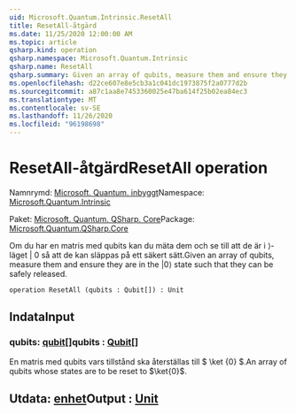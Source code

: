```yaml
---
uid: Microsoft.Quantum.Intrinsic.ResetAll
title: ResetAll-åtgärd
ms.date: 11/25/2020 12:00:00 AM
ms.topic: article
qsharp.kind: operation
qsharp.namespace: Microsoft.Quantum.Intrinsic
qsharp.name: ResetAll
qsharp.summary: Given an array of qubits, measure them and ensure they are in the |0⟩ state such that they can be safely released.
ms.openlocfilehash: d22ce607e8e5cb3a1c041dc1973875f2a0777d2b
ms.sourcegitcommit: a87c1aa8e7453360025e47ba614f25b02ea84ec3
ms.translationtype: MT
ms.contentlocale: sv-SE
ms.lasthandoff: 11/26/2020
ms.locfileid: "96198698"
---
```

# <a name="resetall-operation"></a><span data-ttu-id="301ef-102">ResetAll-åtgärd</span><span class="sxs-lookup"><span data-stu-id="301ef-102">ResetAll operation</span></span>

<span data-ttu-id="301ef-103">Namnrymd: [Microsoft. Quantum. inbyggt](xref:Microsoft.Quantum.Intrinsic)</span><span class="sxs-lookup"><span data-stu-id="301ef-103">Namespace: [Microsoft.Quantum.Intrinsic](xref:Microsoft.Quantum.Intrinsic)</span></span>

<span data-ttu-id="301ef-104">Paket: [Microsoft. Quantum. QSharp. Core](https://nuget.org/packages/Microsoft.Quantum.QSharp.Core)</span><span class="sxs-lookup"><span data-stu-id="301ef-104">Package: [Microsoft.Quantum.QSharp.Core](https://nuget.org/packages/Microsoft.Quantum.QSharp.Core)</span></span>


<span data-ttu-id="301ef-105">Om du har en matris med qubits kan du mäta dem och se till att de är i ⟩-läget | 0 så att de kan släppas på ett säkert sätt.</span><span class="sxs-lookup"><span data-stu-id="301ef-105">Given an array of qubits, measure them and ensure they are in the |0⟩ state such that they can be safely released.</span></span>

```qsharp
operation ResetAll (qubits : Qubit[]) : Unit
```


## <a name="input"></a><span data-ttu-id="301ef-106">Indata</span><span class="sxs-lookup"><span data-stu-id="301ef-106">Input</span></span>

### <a name="qubits--qubit"></a><span data-ttu-id="301ef-107">qubits: [qubit](xref:microsoft.quantum.lang-ref.qubit)[]</span><span class="sxs-lookup"><span data-stu-id="301ef-107">qubits : [Qubit](xref:microsoft.quantum.lang-ref.qubit)[]</span></span>

<span data-ttu-id="301ef-108">En matris med qubits vars tillstånd ska återställas till $ \ket {0} $.</span><span class="sxs-lookup"><span data-stu-id="301ef-108">An array of qubits whose states are to be reset to $\ket{0}$.</span></span>



## <a name="output--unit"></a><span data-ttu-id="301ef-109">Utdata: [enhet](xref:microsoft.quantum.lang-ref.unit)</span><span class="sxs-lookup"><span data-stu-id="301ef-109">Output : [Unit](xref:microsoft.quantum.lang-ref.unit)</span></span>

